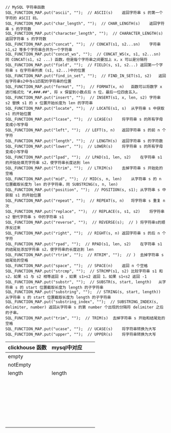 ```
// MySQL 字符串函数
SQL_FUNCTION_MAP.put("ascii", "");  // ASCII(s)    返回字符串 s 的第一个字符的 ASCII 码。   
SQL_FUNCTION_MAP.put("char_length", "");  // CHAR_LENGTH(s)    返回字符串 s 的字符数   
SQL_FUNCTION_MAP.put("character_length", "");  // CHARACTER_LENGTH(s)  返回字符串 s 的字符数   
SQL_FUNCTION_MAP.put("concat", "");  // CONCAT(s1, s2...sn)    字符串 s1,s2 等多个字符串合并为一个字符串   
SQL_FUNCTION_MAP.put("concat_ws", "");  // CONCAT_WS(x, s1, s2...sn)   同 CONCAT(s1, s2 ...) 函数，但是每个字符串之间要加上 x，x 可以是分隔符    
SQL_FUNCTION_MAP.put("field", "");  // FIELD(s, s1, s2...) 返回第一个字符串 s 在字符串列表 (s1, s2...)中的位置  
SQL_FUNCTION_MAP.put("find_in_set", "");  // FIND_IN_SET(s1, s2)   返回在字符串s2中与s1匹配的字符串的位置  
SQL_FUNCTION_MAP.put("format", "");  // FORMAT(x, n)   函数可以将数字 x 进行格式化 "#,###.##", 将 x 保留到小数点后 n 位，最后一位四舍五入。  
SQL_FUNCTION_MAP.put("insert", "");  // INSERT(s1, x, len, s2) 字符串 s2 替换 s1 的 x 位置开始长度为 len 的字符串  
SQL_FUNCTION_MAP.put("locate", "");  // LOCATE(s1, s)  从字符串 s 中获取 s1 的开始位置    
SQL_FUNCTION_MAP.put("lcase", "");  // LCASE(s)    将字符串 s 的所有字母变成小写字母 
SQL_FUNCTION_MAP.put("left", "");  // LEFT(s, n)   返回字符串 s 的前 n 个字符   
SQL_FUNCTION_MAP.put("length", "");  // LENGTH(s)  返回字符串 s 的字符数   
SQL_FUNCTION_MAP.put("lower", "");  // LOWER(s)    将字符串 s 的所有字母变成小写字母 
SQL_FUNCTION_MAP.put("lpad", "");  // LPAD(s1, len, s2)    在字符串 s1 的开始处填充字符串 s2，使字符串长度达到 len  
SQL_FUNCTION_MAP.put("ltrim", "");  // LTRIM(s)    去掉字符串 s 开始处的空格 
SQL_FUNCTION_MAP.put("mid", "");  // MID(s, n, len)    从字符串 s 的 n 位置截取长度为 len 的子字符串，同 SUBSTRING(s, n, len)    
SQL_FUNCTION_MAP.put("position", "");  // POSITION(s, s1); 从字符串 s 中获取 s1 的开始位置    
SQL_FUNCTION_MAP.put("repeat", "");  // REPEAT(s, n)   将字符串 s 重复 n 次  
SQL_FUNCTION_MAP.put("replace", "");  // REPLACE(s, s1, s2)    将字符串 s2 替代字符串 s 中的字符串 s1   
SQL_FUNCTION_MAP.put("reverse", "");  // REVERSE(s);  // ) 将字符串s的顺序反过来    
SQL_FUNCTION_MAP.put("right", "");  // RIGHT(s, n) 返回字符串 s 的后 n 个字符   
SQL_FUNCTION_MAP.put("rpad", "");  // RPAD(s1, len, s2)    在字符串 s1 的结尾处添加字符串 s2，使字符串的长度达到 len 
SQL_FUNCTION_MAP.put("rtrim", "");  // RTRIM", "");  // )  去掉字符串 s 结尾处的空格 
SQL_FUNCTION_MAP.put("space", "");  // SPACE(n)    返回 n 个空格   
SQL_FUNCTION_MAP.put("strcmp", "");  // STRCMP(s1, s2) 比较字符串 s1 和 s2，如果 s1 与 s2 相等返回 0 ，如果 s1>s2 返回 1，如果 s1<s2 返回 -1  
SQL_FUNCTION_MAP.put("substr", "");  // SUBSTR(s, start, length)   从字符串 s 的 start 位置截取长度为 length 的子字符串    
SQL_FUNCTION_MAP.put("substring", "");  // STRING(s, start, length))   从字符串 s 的 start 位置截取长度为 length 的子字符串    
SQL_FUNCTION_MAP.put("substring_index", "");  // SUBSTRING_INDEX(s, delimiter, number) 返回从字符串 s 的第 number 个出现的分隔符 delimiter 之后的子串。
SQL_FUNCTION_MAP.put("trim", "");  // TRIM(s)  去掉字符串 s 开始和结尾处的空格  
SQL_FUNCTION_MAP.put("ucase", "");  // UCASE(s)    将字符串转换为大写  
SQL_FUNCTION_MAP.put("upper", "");  // UPPER(s)    将字符串转换为大写  
```





| clickhouse 函数 | mysql中对应 |      |      |
| --------------- | ----------- | ---- | ---- |
| empty           |             |      |      |
| notEmpty        |             |      |      |
| length          | length      |      |      |
|                 |             |      |      |
|                 |             |      |      |
|                 |             |      |      |
|                 |             |      |      |
|                 |             |      |      |
|                 |             |      |      |
|                 |             |      |      |
|                 |             |      |      |
|                 |             |      |      |
|                 |             |      |      |
|                 |             |      |      |
|                 |             |      |      |
|                 |             |      |      |
|                 |             |      |      |
|                 |             |      |      |
|                 |             |      |      |
|                 |             |      |      |
|                 |             |      |      |
|                 |             |      |      |
|                 |             |      |      |
|                 |             |      |      |
|                 |             |      |      |
|                 |             |      |      |
|                 |             |      |      |
|                 |             |      |      |
|                 |             |      |      |

